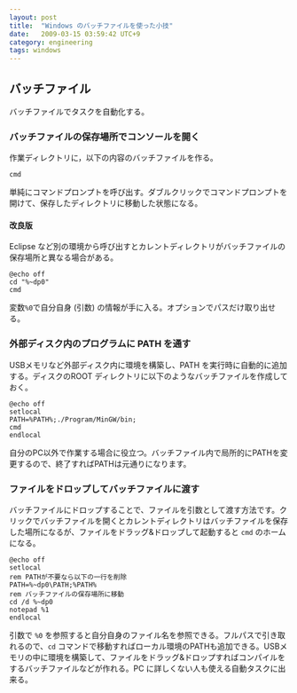 ```yaml
---
layout: post
title:  "Windows のバッチファイルを使った小技"
date:   2009-03-15 03:59:42 UTC+9
category: engineering
tags: windows
---
```


## バッチファイル

バッチファイルでタスクを自動化する。

### バッチファイルの保存場所でコンソールを開く

作業ディレクトリに，以下の内容のバッチファイルを作る。

```
cmd
```

単純にコマンドプロンプトを呼び出す。ダブルクリックでコマンドプロンプトを開けて、保存したディレクトリに移動した状態になる。

#### 改良版

Eclipse など別の環境から呼び出すとカレントディレクトリがバッチファイルの保存場所と異なる場合がある。

```
@echo off
cd "%~dp0"
cmd
```

変数`%0`で自分自身 (引数) の情報が手に入る。オプションでパスだけ取り出せる。

### 外部ディスク内のプログラムに PATH を通す

USBメモリなど外部ディスク内に環境を構築し、PATH を実行時に自動的に追加する。ディスクのROOT ディレクトリに以下のようなバッチファイルを作成しておく。

```
@echo off
setlocal
PATH=%PATH%;./Program/MinGW/bin;
cmd
endlocal
```

自分のPC以外で作業する場合に役立つ。バッチファイル内で局所的にPATHを変更するので、終了すればPATHは元通りになります。

### ファイルをドロップしてバッチファイルに渡す

バッチファイルにドロップすることで、ファイルを引数として渡す方法です。クリックでバッチファイルを開くとカレントディレクトリはバッチファイルを保存した場所になるが、ファイルをドラッグ&ドロップして起動すると `cmd` のホームになる。

```
@echo off
setlocal
rem PATHが不要なら以下の一行を削除
PATH=%~dp0\PATH;%PATH%
rem バッチファイルの保存場所に移動
cd /d %~dp0
notepad %1
endlocal
```

引数で `%0` を参照すると自分自身のファイル名を参照できる。フルパスで引き取れるので、`cd` コマンドで移動すればローカル環境のPATHも追加できる。USBメモリの中に環境を構築して、ファイルをドラッグ&ドロップすればコンパイルをするバッチファイルなどが作れる。PC に詳しくない人も使える自動タスクに出来る。
